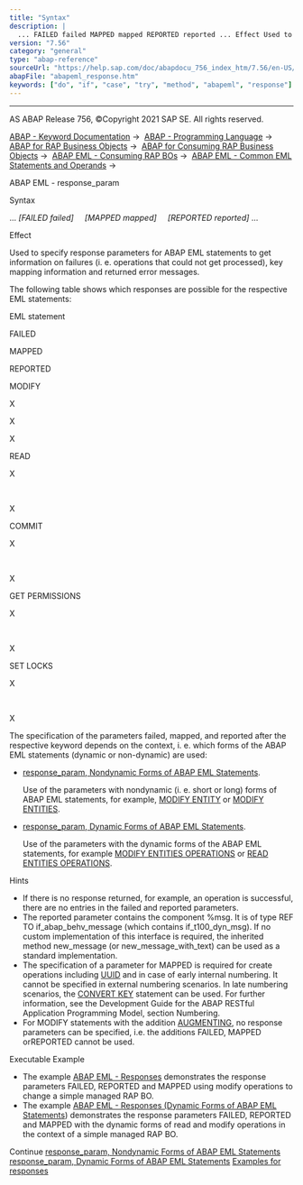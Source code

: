 ```yaml
---
title: "Syntax"
description: |
  ... FAILED failed MAPPED mapped REPORTED reported ... Effect Used to specify response parameters for ABAP EML statements to get information on failures (i. e. operations that could not get processed), key mapping information and returned error messages. The following table sh
version: "7.56"
category: "general"
type: "abap-reference"
sourceUrl: "https://help.sap.com/doc/abapdocu_756_index_htm/7.56/en-US/abapeml_response.htm"
abapFile: "abapeml_response.htm"
keywords: ["do", "if", "case", "try", "method", "abapeml", "response"]
---
```


* * *

AS ABAP Release 756, ©Copyright 2021 SAP SE. All rights reserved.

[ABAP - Keyword Documentation](https://help.sap.com/doc/abapdocu_756_index_htm/7.56/en-US/abenabap.htm) →  [ABAP - Programming Language](https://help.sap.com/doc/abapdocu_756_index_htm/7.56/en-US/abenabap_reference.htm) →  [ABAP for RAP Business Objects](https://help.sap.com/doc/abapdocu_756_index_htm/7.56/en-US/abenabap_for_rap_bos.htm) →  [ABAP for Consuming RAP Business Objects](https://help.sap.com/doc/abapdocu_756_index_htm/7.56/en-US/abenabap_consume_rap_bos.htm) →  [ABAP EML - Consuming RAP BOs](https://help.sap.com/doc/abapdocu_756_index_htm/7.56/en-US/abeneml.htm) →  [ABAP EML - Common EML Statements and Operands](https://help.sap.com/doc/abapdocu_756_index_htm/7.56/en-US/abapcommon_eml_elements.htm) → 

ABAP EML - response\_param

Syntax

... *\[*FAILED failed*\]*
    *\[*MAPPED mapped*\]*
    *\[*REPORTED reported*\]* ...

Effect

Used to specify response parameters for ABAP EML statements to get information on failures (i. e. operations that could not get processed), key mapping information and returned error messages.

The following table shows which responses are possible for the respective EML statements:

EML statement

FAILED

MAPPED

REPORTED

MODIFY

X

X

X

READ

X

 

X

COMMIT

X

 

X

GET PERMISSIONS

X

 

X

SET LOCKS

X

 

X

The specification of the parameters failed, mapped, and reported after the respective keyword depends on the context, i. e. which forms of the ABAP EML statements (dynamic or non-dynamic) are used:

-   [response\_param, Nondynamic Forms of ABAP EML Statements](https://help.sap.com/doc/abapdocu_756_index_htm/7.56/en-US/abapeml_responses.htm).
    
    Use of the parameters with nondynamic (i. e. short or long) forms of ABAP EML statements, for example, [MODIFY ENTITY](https://help.sap.com/doc/abapdocu_756_index_htm/7.56/en-US/abapmodify_entity_short.htm) or [MODIFY ENTITIES](https://help.sap.com/doc/abapdocu_756_index_htm/7.56/en-US/abapmodify_entities_long.htm).
    
-   [response\_param, Dynamic Forms of ABAP EML Statements](https://help.sap.com/doc/abapdocu_756_index_htm/7.56/en-US/abapeml_responses_dyn.htm).
    
    Use of the parameters with the dynamic forms of the ABAP EML statements, for example [MODIFY ENTITIES OPERATIONS](https://help.sap.com/doc/abapdocu_756_index_htm/7.56/en-US/abapmodify_entities_operations_dyn.htm) or [READ ENTITIES OPERATIONS](https://help.sap.com/doc/abapdocu_756_index_htm/7.56/en-US/abapread_entities_operations.htm).
    

Hints

-   If there is no response returned, for example, an operation is successful, there are no entries in the failed and reported parameters.
-   The reported parameter contains the component %msg. It is of type REF TO if\_abap\_behv\_message (which contains if\_t100\_dyn\_msg). If no custom implementation of this interface is required, the inherited method new\_message (or new\_message\_with\_text) can be used as a standard implementation.
-   The specification of a parameter for MAPPED is required for create operations including [UUID](https://help.sap.com/doc/abapdocu_756_index_htm/7.56/en-US/abenuuid_glosry.htm "Glossary Entry") and in case of early internal numbering. It cannot be specified in external numbering scenarios. In late numbering scenarios, the [CONVERT KEY](https://help.sap.com/doc/abapdocu_756_index_htm/7.56/en-US/abapemlcommit_entities_late.htm) statement can be used. For further information, see the Development Guide for the ABAP RESTful Application Programming Model, section Numbering.
-   For MODIFY statements with the addition [AUGMENTING](https://help.sap.com/doc/abapdocu_756_index_htm/7.56/en-US/abapmodify_aug_entity_entities.htm), no response parameters can be specified, i.e. the additions FAILED, MAPPED orREPORTED cannot be used.

Executable Example

-   The example [ABAP EML - Responses](https://help.sap.com/doc/abapdocu_756_index_htm/7.56/en-US/abeneml_responses_abexa.htm) demonstrates the response parameters FAILED, REPORTED and MAPPED using modify operations to change a simple managed RAP BO.
-   The example [ABAP EML - Responses (Dynamic Forms of ABAP EML Statements](https://help.sap.com/doc/abapdocu_756_index_htm/7.56/en-US/abeneml_responses_dyn_abexa.htm)) demonstrates the response parameters FAILED, REPORTED and MAPPED with the dynamic forms of read and modify operations in the context of a simple managed RAP BO.

Continue
[response\_param, Nondynamic Forms of ABAP EML Statements](https://help.sap.com/doc/abapdocu_756_index_htm/7.56/en-US/abapeml_responses.htm)
[response\_param, Dynamic Forms of ABAP EML Statements](https://help.sap.com/doc/abapdocu_756_index_htm/7.56/en-US/abapeml_responses_dyn.htm)
[Examples for responses](https://help.sap.com/doc/abapdocu_756_index_htm/7.56/en-US/abeneml_responses_abexas.htm)